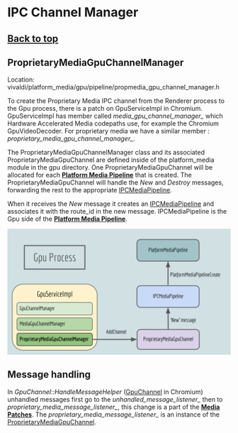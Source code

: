 # IPC Channel Manager

## [**Back to top**](../README.md)

## ProprietaryMediaGpuChannelManager

Location: vivaldi/platform_media/gpu/pipeline/propmedia_gpu_channel_manager.h

To create the Proprietary Media IPC channel from the Renderer process to the Gpu process, there is a patch on GpuServiceImpl in Chromium. GpuServiceImpl has member called *media_gpu_channel_manager_* which Hardware Accelerated Media codepaths use, for example the Chromium GpuVideoDecoder. For proprietary media we have a similar member : *proprietary_media_gpu_channel_manager_*.

The ProprietaryMediaGpuChannelManager class and its associated ProprietaryMediaGpuChannel are defined inside of the platform_media module in the gpu directory. One ProprietaryMediaGpuChannel will be allocated for each [**Platform Media Pipeline**][1] that is created. The ProprietaryMediaGpuChannel will handle the *New* and *Destroy* messages, forwarding the rest to the appropriate [IPCMediaPipeline][2].

When it receives the *New* message it creates an [IPCMediaPipeline][2] and associates it with the route_id in the new message. IPCMediaPipeline is the Gpu side of the [**Platform Media Pipeline**][1].

![Entry Points](images/channel_manager.svg)

## Message handling

In *GpuChannel::HandleMessageHelper* ([GpuChannel][3] in Chromium) unhandled messages first go to the *unhandled_message_listener_* then to *proprietary_media_message_listener_*, this change is a part of the [**Media Patches**][4]. The *proprietary_media_message_listener_* is an instance of the [ProprietaryMediaGpuChannel][5].

[1]: gpu_pipeline.md
[2]: ../gpu/pipeline/ipc_media_pipeline.h
[3]: ../../chromium/gpu/ipc/service/gpu_channel.cc
[4]: patching.md
[5]: ../gpu/pipeline/propmedia_gpu_channel.h